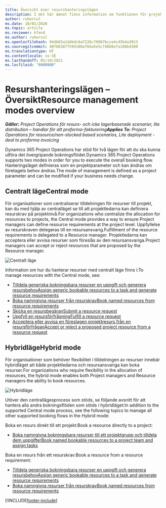 ```yaml
---
title: Översikt över resurshanteringslägen
description: I det här ämnet finns information om funktionen för projekthantering i Dynamics 365 Project Operations.
author: ruhercul
ms.date: 10/01/2020
ms.topic: article
ms.reviewer: kfend
ms.author: ruhercul
ms.openlocfilehash: 94db65a2ddbdc6a7226c70907bcce4c45b4a3923
ms.sourcegitcommit: 40f68387f594180af64a5e5c748b6efa188bd300
ms.translationtype: HT
ms.contentlocale: sv-SE
ms.lasthandoff: 05/10/2021
ms.locfileid: "6000908"
---
```

# <a name="resource-management-modes-overview"></a><span data-ttu-id="c4138-103">Resurshanteringslägen – Översikt</span><span class="sxs-lookup"><span data-stu-id="c4138-103">Resource management modes overview</span></span>

<span data-ttu-id="c4138-104">_**Gäller:** Project Operations för resurs- och icke lagerbaserade scenarier, lite distribution – handlar för att proforma-fakturering_</span><span class="sxs-lookup"><span data-stu-id="c4138-104">_**Applies To:** Project Operations for resource/non-stocked based scenarios, Lite deployment - deal to proforma invoicing_</span></span>


<span data-ttu-id="c4138-105">Dynamics 365 Project Operations har stöd för två lägen för att du ska kunna utföra det övergripande bokningsflödet.</span><span class="sxs-lookup"><span data-stu-id="c4138-105">Dynamics 365 Project Operations supports two modes in order for you to execute the overall booking flow.</span></span> <span data-ttu-id="c4138-106">Hanteringsläget definieras som en projektparameter och kan ändras om företagets behov ändras.</span><span class="sxs-lookup"><span data-stu-id="c4138-106">The mode of management is defined as a project parameter and can be modified if your business needs change.</span></span>    

## <a name="central-mode"></a><span data-ttu-id="c4138-107">Centralt läge</span><span class="sxs-lookup"><span data-stu-id="c4138-107">Central mode</span></span>
<span data-ttu-id="c4138-108">För organisationer som centraliserar tilldelningen för resurser till projekt, kan du med hjälp av centralläget se till att projektledarna kan definiera resurskrav på projektnivå.</span><span class="sxs-lookup"><span data-stu-id="c4138-108">For organizations who centralize the allocation for resources to projects, the Central mode provides a way to ensure Project managers can define resource requirements at the project level.</span></span> <span data-ttu-id="c4138-109">Uppfyllelse av resurskraven delegeras till en resursansvarig.</span><span class="sxs-lookup"><span data-stu-id="c4138-109">Fulfillment of the resource requirements is delegated to a Resource manager.</span></span> <span data-ttu-id="c4138-110">Projektledarna kan acceptera eller avvisa resurser som föreslås av den resursansvariga.</span><span class="sxs-lookup"><span data-stu-id="c4138-110">Project managers can accept or reject resources that are proposed by the Resource manager.</span></span>

![Centralt läge](./media/resource-management-central.png)

<span data-ttu-id="c4138-112">Information om hur du hanterar resurser med centralt läge finns i:</span><span class="sxs-lookup"><span data-stu-id="c4138-112">To manage resources with the Central mode, see:</span></span>

- [<span data-ttu-id="c4138-113">Tilldela generiska bokningsbara resurser en uppgift och generera resursbehov</span><span class="sxs-lookup"><span data-stu-id="c4138-113">Assign generic bookable resources to a task and generate resource requirements</span></span>](/dynamics365/project-service/assign-generic-bookable-resource)
- [<span data-ttu-id="c4138-114">Boka namngivna resurser från resurskrav</span><span class="sxs-lookup"><span data-stu-id="c4138-114">Book named resources from resource requirements</span></span>](/dynamics365/project-service/book-named-resource)
- [<span data-ttu-id="c4138-115">Skicka en resursbegäran</span><span class="sxs-lookup"><span data-stu-id="c4138-115">Submit a resource request</span></span>](/dynamics365/project-service/submit-resource-request)
- [<span data-ttu-id="c4138-116">Uppfyll en resursförfrågning</span><span class="sxs-lookup"><span data-stu-id="c4138-116">Fulfill a resource request</span></span>](/dynamics365/project-service/resource-management-fulfill-requests)
- [<span data-ttu-id="c4138-117">Acceptera eller avvisa en föreslagen projektresurs från en resursförfrågan</span><span class="sxs-lookup"><span data-stu-id="c4138-117">Accept or reject a proposed project resource from a resource request</span></span>](/dynamics365/project-service/accept-reject-proposed-resource)

## <a name="hybrid-mode"></a><span data-ttu-id="c4138-118">Hybridläge</span><span class="sxs-lookup"><span data-stu-id="c4138-118">Hybrid mode</span></span>
<span data-ttu-id="c4138-119">För organisationer som behöver flexibilitet i tilldelningen av resurser innebär hybridläget att både projektledarna och resursansvariga kan boka resurser.</span><span class="sxs-lookup"><span data-stu-id="c4138-119">For organizations who require flexibility in the allocation of resources, the hybrid mode enables both Project managers and Resource managers the ability to book resources.</span></span>

![Hybridläge](./media/resource-management-hybrid.png)

<span data-ttu-id="c4138-121">Utöver den centrallägesprocess som stöds, se följande avsnitt för att hantera alla andra bokningsflöden som stöds i hybridläget:</span><span class="sxs-lookup"><span data-stu-id="c4138-121">In addition to the supported Central mode process, see the following topics to manage all other supported booking flows in the Hybrid mode:</span></span>

<span data-ttu-id="c4138-122">Boka en resurs direkt till ett projekt:</span><span class="sxs-lookup"><span data-stu-id="c4138-122">Book a resource directly to a project:</span></span>
- [<span data-ttu-id="c4138-123">Boka namngivna bokningsbara resurser till ett projektgrupp och tilldela dem uppgifter</span><span class="sxs-lookup"><span data-stu-id="c4138-123">Book named bookable resources to a project team and assign tasks</span></span>](/dynamics365/project-service/assign-named-bookable-resource)

<span data-ttu-id="c4138-124">Boka en resurs från ett resurskrav:</span><span class="sxs-lookup"><span data-stu-id="c4138-124">Book a resource from a resource requirement:</span></span>
- [<span data-ttu-id="c4138-125">Tilldela generiska bokningsbara resurser en uppgift och generera resursbehov</span><span class="sxs-lookup"><span data-stu-id="c4138-125">Assign generic bookable resources to a task and generate resource requirements</span></span>](/dynamics365/project-service/assign-generic-bookable-resource)
- [<span data-ttu-id="c4138-126">Boka namngivna resurser från resurskrav</span><span class="sxs-lookup"><span data-stu-id="c4138-126">Book named resources from resource requirements</span></span>](/dynamics365/project-service/book-named-resource)


[!INCLUDE[footer-include](../includes/footer-banner.md)]